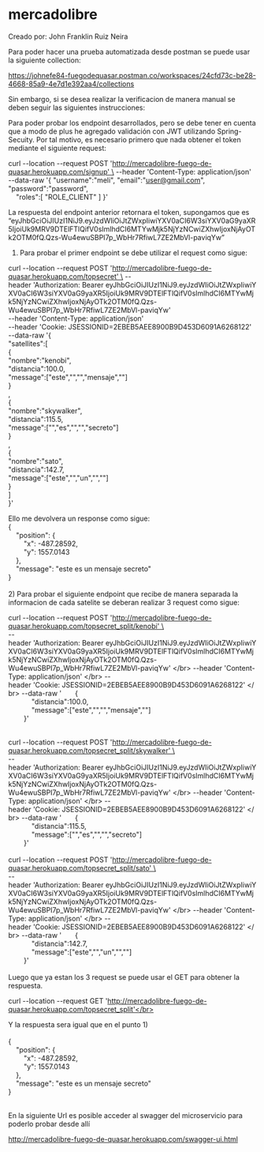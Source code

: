 # mercadolibre
Creado por: John Franklin Ruiz Neira

Para poder hacer una prueba automatizada desde postman se puede usar la siguiente collection:

https://johnefe84-fuegodequasar.postman.co/workspaces/24cfd73c-be28-4668-85a9-4e7d1e392aa4/collections

Sin embargo, si se desea realizar la verificacion de manera manual se deben seguir las siguientes instrucciones:

Para poder probar los endpoint desarrollados, pero se debe tener en cuenta que a modo de plus he agregado validación con JWT utilizando Spring-Secuity. Por tal motivo, es necesario primero que nada obtener el token mediante el siguiente request:


curl --location --request POST 'http://mercadolibre-fuego-de-quasar.herokuapp.com/signup' \ 
--header 'Content-Type: application/json' \
--data-raw '{
    "username":"meli",
    "email":"user@gmail.com",
    "password":"password",</br>
    "roles":[
      "ROLE_CLIENT"
    ]
}'

La respuesta del endpoint anterior retornara el token, supongamos que es
“eyJhbGciOiJIUzI1NiJ9.eyJzdWIiOiJtZWxpIiwiYXV0aCI6W3siYXV0aG9yaXR5IjoiUk9MRV9DTElFTlQifV0sImlhdCI6MTYwMjk5NjYzNCwiZXhwIjoxNjAyOTk2OTM0fQ.Qzs-Wu4ewuSBPI7p_WbHr7RfiwL7ZE2MbVl-paviqYw”

1) Para probar el primer endpoint se debe utilizar el request como sigue:

curl --location --request POST 'http://mercadolibre-fuego-de-quasar.herokuapp.com/topsecret' \
--header 'Authorization: Bearer eyJhbGciOiJIUzI1NiJ9.eyJzdWIiOiJtZWxpIiwiYXV0aCI6W3siYXV0aG9yaXR5IjoiUk9MRV9DTElFTlQifV0sImlhdCI6MTYwMjk5NjYzNCwiZXhwIjoxNjAyOTk2OTM0fQ.Qzs-Wu4ewuSBPI7p_WbHr7RfiwL7ZE2MbVl-paviqYw' \
--header 'Content-Type: application/json' \
--header 'Cookie: JSESSIONID=2EBEB5AEE8900B9D453D6091A6268122' \
--data-raw '{</br>
  "satellites":[</br>
  {</br>
    "nombre":"kenobi",</br>
    "distancia":100.0,</br>
    "message":["este","","","mensaje",""]</br>
  }</br>
  ,</br>
  {</br>
    "nombre":"skywalker",</br>
    "distancia":115.5,</br>
    "message":["","es","","","secreto"]</br>
  }</br>
  ,</br>
  {</br>
    "nombre":"sato",</br>
    "distancia":142.7,</br>
    "message":["este","","un","",""]</br>
  }</br>
  ]</br>
  }'</br>
  

Ello me devolvera un response como sigue:</br>
{</br>
    "position": {</br>
        "x": -487.28592,</br>
        "y": 1557.0143</br>
    },</br>
    "message": "este es un mensaje secreto"</br>
}</br>
</br>
2) Para probar el siguiente endpoint que recibe de manera separada la informacion de cada satelite se deberan realizar 3 request como sigue:</br>

curl --location --request POST 'http://mercadolibre-fuego-de-quasar.herokuapp.com/topsecret_split/kenobi' \</br>
--header 'Authorization: Bearer eyJhbGciOiJIUzI1NiJ9.eyJzdWIiOiJtZWxpIiwiYXV0aCI6W3siYXV0aG9yaXR5IjoiUk9MRV9DTElFTlQifV0sImlhdCI6MTYwMjk5NjYzNCwiZXhwIjoxNjAyOTk2OTM0fQ.Qzs-Wu4ewuSBPI7p_WbHr7RfiwL7ZE2MbVl-paviqYw' \</br>
--header 'Content-Type: application/json' \</br>
--header 'Cookie: JSESSIONID=2EBEB5AEE8900B9D453D6091A6268122' \</br>
--data-raw '       {</br>
            "distancia":100.0,</br>
            "message":["este","","","mensaje",""]</br>
        }'</br>
</br>

curl --location --request POST 'http://mercadolibre-fuego-de-quasar.herokuapp.com/topsecret_split/skywalker' \</br>
--header 'Authorization: Bearer eyJhbGciOiJIUzI1NiJ9.eyJzdWIiOiJtZWxpIiwiYXV0aCI6W3siYXV0aG9yaXR5IjoiUk9MRV9DTElFTlQifV0sImlhdCI6MTYwMjk5NjYzNCwiZXhwIjoxNjAyOTk2OTM0fQ.Qzs-Wu4ewuSBPI7p_WbHr7RfiwL7ZE2MbVl-paviqYw' \</br>
--header 'Content-Type: application/json' \</br>
--header 'Cookie: JSESSIONID=2EBEB5AEE8900B9D453D6091A6268122' \</br>
--data-raw '       {</br>
            "distancia":115.5,</br>
            "message":["","es","","","secreto"]</br>
        }'</br>
</br>
curl --location --request POST 'http://mercadolibre-fuego-de-quasar.herokuapp.com/topsecret_split/sato' \</br>
--header 'Authorization: Bearer eyJhbGciOiJIUzI1NiJ9.eyJzdWIiOiJtZWxpIiwiYXV0aCI6W3siYXV0aG9yaXR5IjoiUk9MRV9DTElFTlQifV0sImlhdCI6MTYwMjk5NjYzNCwiZXhwIjoxNjAyOTk2OTM0fQ.Qzs-Wu4ewuSBPI7p_WbHr7RfiwL7ZE2MbVl-paviqYw' \</br>
--header 'Content-Type: application/json' \</br>
--header 'Cookie: JSESSIONID=2EBEB5AEE8900B9D453D6091A6268122' \</br>
--data-raw '       {</br>
            "distancia":142.7,</br>
            "message":["este","","un","",""]</br>
        }'</br>
</br>
Luego que ya estan los 3 request se puede usar el GET para obtener la respuesta.</br>

curl --location --request GET 'http://mercadolibre-fuego-de-quasar.herokuapp.com/topsecret_split'</br>

Y la respuesta sera igual que en el punto 1)</br>
</br>
{</br>
    "position": {</br>
        "x": -487.28592,</br>
        "y": 1557.0143</br>
    },</br>
    "message": "este es un mensaje secreto"</br>
}</br>
</br>

En la siguiente Url es posible acceder al swagger del microservicio para poderlo probar desde allí

http://mercadolibre-fuego-de-quasar.herokuapp.com/swagger-ui.html
